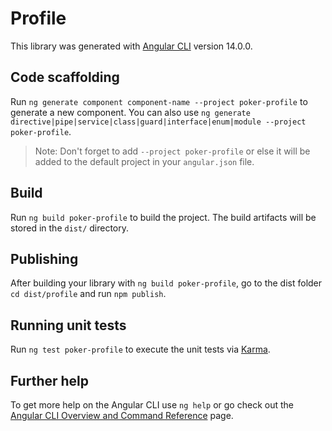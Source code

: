 # Profile

This library was generated with [Angular CLI](https://github.com/angular/angular-cli) version 14.0.0.

## Code scaffolding

Run `ng generate component component-name --project poker-profile` to generate a new component. You can also use `ng generate directive|pipe|service|class|guard|interface|enum|module --project poker-profile`.
> Note: Don't forget to add `--project poker-profile` or else it will be added to the default project in your `angular.json` file. 

## Build

Run `ng build poker-profile` to build the project. The build artifacts will be stored in the `dist/` directory.

## Publishing

After building your library with `ng build poker-profile`, go to the dist folder `cd dist/profile` and run `npm publish`.

## Running unit tests

Run `ng test poker-profile` to execute the unit tests via [Karma](https://karma-runner.github.io).

## Further help

To get more help on the Angular CLI use `ng help` or go check out the [Angular CLI Overview and Command Reference](https://angular.io/cli) page.
